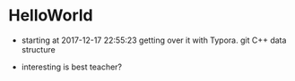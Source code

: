 # HelloWorld

- starting at 2017-12-17 22:55:23
    getting over it with Typora.
    git
    C++
    data structure


- interesting is best teacher?